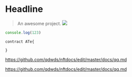 # Headline

> An awesome project.
![](https://img1.baidu.com/it/u=3219497488,3196861563&fm=253&fmt=auto&app=138&f=JPEG?w=500&h=281)

```js
console.log(123)
```

```solidity
contract ATe{

}
```
https://github.com/qdwds/nftdocs/edit/master/docs/qq.md

https://github.com/qdwds/nftdocs/edit/master/docs/qq.md